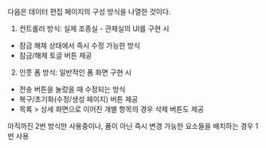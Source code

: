 
다음은 데이터 편집 페이지의 구성 방식을 나열한 것이다.

1. 컨트롤러 방식: 실제 조종실 - 관제실의 UI를 구현 시
- 잠금 해제 상태에서 즉시 수정 가능한 방식
- 잠금/해제 토글 버튼 제공

2. 인풋 폼 방식: 일반적인 폼 화면 구현 시
- 전송 버튼을 눌렀을 때 수정되는 방식
- 복구/초기화(수정/생성 페이지) 버튼 제공
- 목록 > 상세 화면으로 이어진 개별 항목의 경우 삭제 버튼도 제공

아직까진 2번 방식만 사용중이나, 폼이 아닌 즉시 변경 가능한 요소들을 배치하는 경우 1번 사용